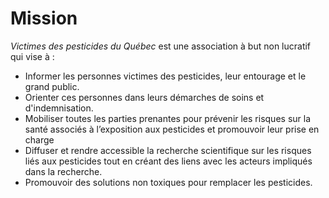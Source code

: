 # Mission

*Victimes des pesticides du Québec* est une association à but non lucratif qui vise à :
* Informer les personnes victimes des pesticides, leur entourage et le grand public.
* Orienter ces personnes dans leurs démarches de soins et d'indemnisation.
* Mobiliser toutes les parties prenantes pour prévenir les risques sur la santé associés à l’exposition aux pesticides et promouvoir leur prise en charge
* Diffuser et rendre accessible la recherche scientifique sur les risques liés aux pesticides tout en créant des liens avec les acteurs impliqués dans la recherche.
* Promouvoir des solutions non toxiques pour remplacer les pesticides.
